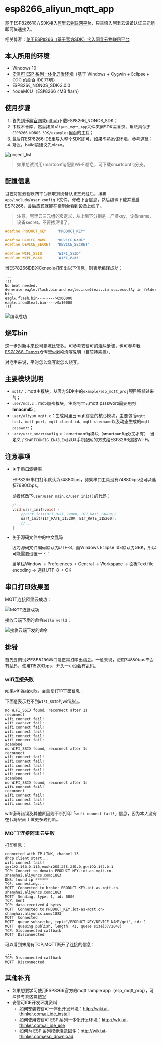 # esp8266_aliyun_mqtt_app

基于ESP8266官方SDK接入[阿里云物联网平台](https://www.aliyun.com/product/iot)，只需填入阿里云设备认证三元组即可快速接入。

相关博客：[使用ESP8266（基于官方SDK）接入阿里云物联网平台](https://blog.csdn.net/yannanxiu/article/details/81334230)


## 本人所用的环境

- Windows 10
- [安信可 ESP 系列一体化开发环境](http://wiki.ai-thinker.com/ai_ide_install)（基于 Windows + Cygwin + Eclipse + GCC 的综合 IDE 环境）
- ESP8266_NONOS_SDK-3.0.0
- NodeMCU（ESP8266 4MB flash）


## 使用步骤

1. 首先到乐鑫[官网](https://www.espressif.com/zh-hans/products/hardware/esp8266ex/resources)或[github](https://github.com/espressif/ESP8266_NONOS_SDK)下载ESP8266_NONOS_SDK；
2. 下载本仓库，然后拷贝`aliyun_mqtt_app`文件夹到SDK主目录，用法类似于`ESP8266_NONOS_SDK/examples`里面的工程；
3. 最后在ESP8266 IDE里导入整个SDK即可，如果不熟悉该环境，参考[这里](http://wiki.ai-thinker.com/ai_ide_use)；
4. 建议，build前建议先clean。

![project_list](screenshot/project_list.png)


> 如果想试试用smartconfig配置Wi-Fi信息，可下载smartconfig分支。

## 配置信息

当在阿里云物联网平台获取到设备认证三元组后，编辑`app/include/user_config.h`文件，修改下面信息，然后编译下载并重启ESP8266，最后应该就能在控制台看到设备上线了。

> 注意，阿里云三元组的宏定义，从上到下分别是：产品key，设备name，设备secret。不要拷贝错了。

```C
#define PRODUCT_KEY     "PRODUCT_KEY"

#define DEVICE_NAME     "DEVICE_NAME"
#define DEVICE_SECRET   "DEVICE_SECRET"

#define WIFI_SSID       "WIFI_SSID"
#define WIFI_PASS       "WIFI_PASS"

```

当ESP8266IDE的Console打印出以下信息，则表示编译成功：

```
...
!!!
No boot needed.
Generate eagle.flash.bin and eagle.irom0text.bin successully in folder bin.
eagle.flash.bin-------->0x00000
eagle.irom0text.bin---->0x10000
!!!
```

![编译成功](screenshot/build_success.png)

## 烧写bin

这一步对新手来说可能坑比较多。可参考安信可的[烧写步骤](http://wiki.ai-thinker.com/esp_download#%E7%83%A7%E5%BD%95%E4%B8%8B%E8%BD%BD)，也可参考我[ESP8266-Demos](https://github.com/AngelLiang/ESP8266-Demos)仓库里[wiki](https://github.com/AngelLiang/ESP8266-Demos/wiki)的烧写说明（目前待完善）。

对老手来说，平时怎么烧写就怎么烧写。

## 主要模块说明

- `mqtt/`：mqtt主模块，从官方SDK中的`example/esp_mqtt_proj`项目移植过来的；
- `user/md5.c`：md5加密模块，生成阿里云mqtt password需要用到**hmacmd5**；
- `user/aliyun_mqtt.c`：生成阿里云mqtt信息的核心模块，主要包括`mqtt host`、`mqtt port`、`mqtt client id`、`mqtt username`以及动态生成的`mqtt password`；
- `user/user_smartconfig.c`：smartconfig模块（smartconfig分支才有），当定义了`SMARTCONFIG_ENABLE`可以以手机配网的方式给ESP8266连接Wi-Fi。


## 注意事项

- 关于串口波特率

    ESP8266串口打印默认为74880bps，如果串口工具没有74880bps也可以选择76800bps。

    或者修改下`user/user_main.c/user_init()`的代码：

    ```C
    // ...
    void user_init(void) {
	    //uart_init(BIT_RATE_74880, BIT_RATE_74880);
	    uart_init(BIT_RATE_115200, BIT_RATE_115200);
        //...
    }
    ```

- 关于源码文件中的中文乱码

    因为源码文件编码默认为UTF-8，而Windows Eclipse IDE默认为GBK，所以可能需要设置一下：

    菜单栏Window -> Preferences -> General -> Workspace -> 面板Text file encoding -> 选择UTF-8 -> OK


## 串口打印效果图

MQTT连接阿里云成功：

![MQTT连接成功](screenshot/mqtt_connect_success.png)

接收云端下发的命令`hello world`：

![接收云端下发的命令](screenshot/topic_get_helloworld.png)

## 排错

首先要调试好ESP8266串口能正常打印出信息。一般来说，使用74880bps不会有乱码，使用115200bps，开头一小段会有乱码。

### wifi连接失败

如果wifi连接失败，会重复打印下面信息：

下面是表示找不到`WIFI_SSID`的wifi热点。

```
no WIFI_SSID found, reconnect after 1s
reconnect
wifi connect fail!
wifi connect fail!
wifi connect fail!
wifi connect fail!
wifi connect fail!
wifi connect fail!
scandone
no WIFI_SSID found, reconnect after 1s
reconnect
wifi connect fail!
wifi connect fail!
wifi connect fail!
wifi connect fail!
wifi connect fail!
scandone
no WIFI_SSID found, reconnect after 1s
wifi connect fail!
reconnect
wifi connect fail!
wifi connect fail!
wifi connect fail!
```

wifi密码错误及其他原因则不断打印「`wifi connect fail!`」信息，因为本人没有在代码层面上做更多的判断。

### MQTT连接阿里云失败

打印信息：

```
connected with TP-LINK, channel 13
dhcp client start...
wifi connect fail!
ip:192.168.0.113,mask:255.255.255.0,gw:192.168.0.1
TCP: Connect to domain PRODUCT_KEY.iot-as-mqtt.cn-shanghai.aliyuncs.com:1883
DNS: found ip ******
TCP: connecting...
MQTT: Connected to broker PRODUCT_KEY.iot-as-mqtt.cn-shanghai.aliyuncs.com:1883
MQTT: Sending, type: 1, id: 0000
TCP: Sent
TCP: data received 4 bytes
MQTT: Connected to PRODUCT_KEY.iot-as-mqtt.cn-shanghai.aliyuncs.com:1883
MQTT: Connected
MQTT: queue subscribe, topic"/PRODUCT_KEY/DEVICE_NAME/get", id: 1
MQTT: queuing publish, length: 41, queue size(37/2048)
TCP: Disconnected callback
MQTT: Disconnected
```

可以看到末尾有TCP/MQTT断开了连接的信息：

```
...
TCP: Disconnected callback
MQTT: Disconnected
```

## 其他补充

- 如果想要学习使用ESP8266官方的mqtt sample app（esp_mqtt_proj），可以参考我这篇[博客](https://blog.csdn.net/yannanxiu/article/details/53088534)
- 安信可IDE开发环境资料：
  - 如何安装安信可一体化开发环境：http://wiki.ai-thinker.com/ai_ide_install
  - 如何使用安信可 ESP 系列一体化开发环境：http://wiki.ai-thinker.com/ai_ide_use
  - 如何为 ESP 系列模组烧录固件：http://wiki.ai-thinker.com/esp_download
